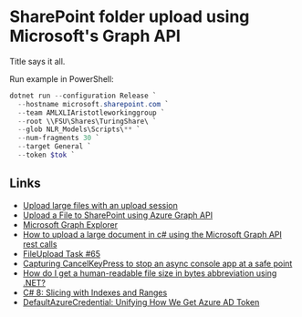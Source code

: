 # SharePoint folder upload using Microsoft's Graph API

Title says it all.

Run example in PowerShell:

```powershell
dotnet run --configuration Release `
  --hostname microsoft.sharepoint.com `
  --team AMLXLIAristotleworkinggroup `
  --root \\FSU\Shares\TuringShare\ `
  --glob NLR_Models\Scripts\** `
  --num-fragments 30 `
  --target General `
  --token $tok `
```

## Links

- [Upload large files with an upload session](https://docs.microsoft.com/en-us/graph/api/driveitem-createuploadsession)
- [Upload a File to SharePoint using Azure Graph API](https://rahul-metangale.medium.com/upload-a-file-to-sharepoint-using-azure-graph-api-9deacce57449)
- [Microsoft Graph Explorer](https://developer.microsoft.com/en-us/graph/graph-explorer)
- [How to upload a large document in c\# using the Microsoft Graph API rest calls](https://stackoverflow.com/a/49780655)
- [FileUpload Task \#65](https://github.com/microsoftgraph/msgraph-sdk-dotnet-core/pull/65)
- [Capturing CancelKeyPress to stop an async console app at a safe point](https://stackoverflow.com/a/56372898)
- [How do I get a human-readable file size in bytes abbreviation using .NET?](https://stackoverflow.com/a/22366441)
- [C\# 8: Slicing with Indexes and Ranges](https://www.codejourney.net/2019/02/csharp-8-slicing-indexes-ranges/)
- [DefaultAzureCredential: Unifying How We Get Azure AD Token](https://www.rahulpnath.com/blog/defaultazurecredential-from-azure-sdk/)
